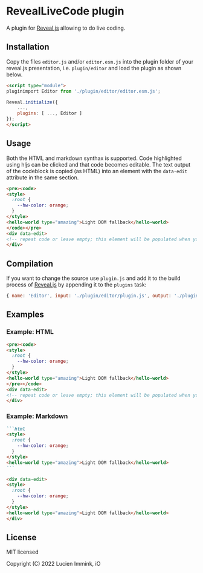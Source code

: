 # RevealLiveCode plugin

A plugin for [Reveal.js](https://github.com/hakimel/reveal.js) allowing to do live coding.

## Installation

Copy the files `editor.js` and/or `editor.esm.js` into the plugin folder of your reveal.js presentation, i.e. ```plugin/editor``` and load the plugin as shown below.

```html
<script type="module">
pluginimport Editor from './plugin/editor/editor.esm.js';

Reveal.initialize({
    ...,
    plugins: [ ..., Editor ]
});
</script>
```

## Usage

Both the HTML and markdown synthax is supported. Code highlighted using hljs can be clicked and that code becomes editable. The text output of the codeblock is copied (as HTML) into an element with the `data-edit` attribute in the same section.

```html
<pre><code>
<style>
  :root {
    --hw-color: orange;
  }
</style>
<hello-world type="amazing">Light DOM fallback</hello-world>
</code></pre>
<div data-edit>
<!-- repeat code or leave empty; this element will be populated when you change the code-->
</div>
```

## Compilation

If you want to change the source use `plugin.js` and add it to the build process of [Reveal.js](https://github.com/hakimel/reveal.js) by appending it to the `plugins` task:

```js
{ name: 'Editor', input: './plugin/editor/plugin.js', output: './plugin/editor/editor' },
```

## Examples

### Example: HTML

```html
<pre><code>
<style>
  :root {
    --hw-color: orange;
  }
</style>
<hello-world type="amazing">Light DOM fallback</hello-world>
</pre></code>
<div data-edit>
<!-- repeat code or leave empty; this element will be populated when you change the code-->
</div>
```

### Example: Markdown

````markdown
```html
<style>
  :root {
    --hw-color: orange;
  }
</style>
<hello-world type="amazing">Light DOM fallback</hello-world>
```

<div data-edit>
<style>
  :root {
    --hw-color: orange;
  }
</style>
<hello-world type="amazing">Light DOM fallback</hello-world>
</div>
````

## License

MIT licensed

Copyright (C) 2022 Lucien Immink, iO
